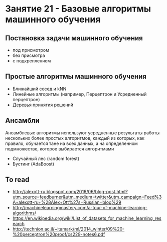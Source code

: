 # Занятие 21 - Базовые алгоритмы машинного обучения

## Постановка задачи машинного обучения

- под присмотром
- без присмотра
- с подкреплением


## Простые алгоритмы машинного обучения

- Ближайший сосед и kNN
- Линейные алгоритмы (например, Перцептрон и Усредненный перцептрон)
- Деревья принятия решений


## Ансамбли

Ансамблевые алгоритмы используют усредненные результаты работы нескольких более простых алгоритмов, каждый из которых, как правило, обучается тане на всех данных, а на определенном подмножестве, которое выбирается алгоритмами

- Случайный лес (random forest)
- Бустинг (AdaBoost)


## To read

- http://alexott-ru.blogspot.com/2016/06/blog-post.html?utm_source=feedburner&utm_medium=twitter&utm_campaign=Feed%3A+alexott-ru+%28Alex+Ott%27s+Russian+blog%29
- http://machinelearningmastery.com/a-tour-of-machine-learning-algorithms/
- https://en.wikipedia.org/wiki/List_of_datasets_for_machine_learning_research
- http://technion.ac.il/~itamark/ml/2014_winter/09%20-%20perceptron%20proof/cs229-notes6.pdf
